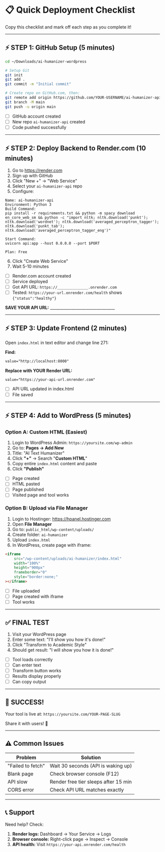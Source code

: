 # 📋 Quick Deployment Checklist

Copy this checklist and mark off each step as you complete it!

---

## ⚡ STEP 1: GitHub Setup (5 minutes)

```bash
cd ~/Downloads/ai-humanizer-wordpress

# Setup Git
git init
git add .
git commit -m "Initial commit"

# Create repo on GitHub.com, then:
git remote add origin https://github.com/YOUR-USERNAME/ai-humanizer-api.git
git branch -M main
git push -u origin main
```

- [ ] GitHub account created
- [ ] New repo `ai-humanizer-api` created
- [ ] Code pushed successfully

---

## ⚡ STEP 2: Deploy Backend to Render.com (10 minutes)

1. Go to https://render.com
2. Sign up with GitHub
3. Click "New +" → "Web Service"
4. Select your `ai-humanizer-api` repo
5. Configure:

```
Name: ai-humanizer-api
Environment: Python 3
Build Command:
pip install -r requirements.txt && python -m spacy download en_core_web_sm && python -c "import nltk; nltk.download('punkt'); nltk.download('wordnet'); nltk.download('averaged_perceptron_tagger'); nltk.download('punkt_tab'); nltk.download('averaged_perceptron_tagger_eng')"

Start Command:
uvicorn api:app --host 0.0.0.0 --port $PORT

Plan: Free
```

6. Click "Create Web Service"
7. Wait 5-10 minutes

- [ ] Render.com account created
- [ ] Service deployed
- [ ] Got API URL: `https://______________.onrender.com`
- [ ] Tested: `https://your-url.onrender.com/health` shows `{"status":"healthy"}`

**SAVE YOUR API URL:** _________________________________

---

## ⚡ STEP 3: Update Frontend (2 minutes)

Open `index.html` in text editor and change line 271:

**Find:**
```html
value="http://localhost:8000"
```

**Replace with YOUR Render URL:**
```html
value="https://your-api-url.onrender.com"
```

- [ ] API URL updated in index.html
- [ ] File saved

---

## ⚡ STEP 4: Add to WordPress (5 minutes)

### Option A: Custom HTML (Easiest)

1. Login to WordPress Admin: `https://yoursite.com/wp-admin`
2. Go to: **Pages → Add New**
3. Title: "AI Text Humanizer"
4. Click **"+"** → Search "**Custom HTML**"
5. Copy entire `index.html` content and paste
6. Click **"Publish"**

- [ ] Page created
- [ ] HTML pasted
- [ ] Page published
- [ ] Visited page and tool works

### Option B: Upload via File Manager

1. Login to Hostinger: https://hpanel.hostinger.com
2. Open **File Manager**
3. Go to: `public_html/wp-content/uploads/`
4. Create folder: `ai-humanizer`
5. Upload `index.html`
6. In WordPress, create page with iframe:

```html
<iframe 
    src="/wp-content/uploads/ai-humanizer/index.html" 
    width="100%" 
    height="900px" 
    frameborder="0"
    style="border:none;"
></iframe>
```

- [ ] File uploaded
- [ ] Page created with iframe
- [ ] Tool works

---

## ✅ FINAL TEST

1. Visit your WordPress page
2. Enter some text: "I'll show you how it's done!"
3. Click "Transform to Academic Style"
4. Should get result: "I will show you how it is done!"

- [ ] Tool loads correctly
- [ ] Can enter text
- [ ] Transform button works
- [ ] Results display properly
- [ ] Can copy output

---

## 🎉 SUCCESS!

Your tool is live at: `https://yoursite.com/YOUR-PAGE-SLUG`

Share it with users! 🚀

---

## ⚠️ Common Issues

| Problem | Solution |
|---------|----------|
| "Failed to fetch" | Wait 30 seconds (API is waking up) |
| Blank page | Check browser console (F12) |
| API slow | Render free tier sleeps after 15 min |
| CORS error | Check API URL matches exactly |

---

## 📞 Support

Need help? Check:
1. **Render logs:** Dashboard → Your Service → Logs
2. **Browser console:** Right-click page → Inspect → Console
3. **API health:** Visit `https://your-api.onrender.com/health`
